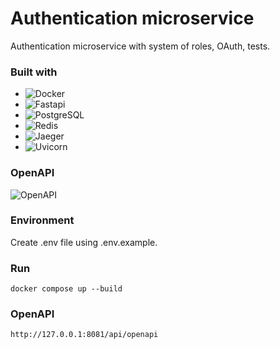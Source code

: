 # Authentication microservice
Authentication microservice with system of roles, OAuth, tests.
### Built with
* ![Docker][Docker]
* ![Fastapi][Fastapi]
* ![PostgreSQL][PostgreSQL]
* ![Redis][Redis]
* ![Jaeger][Jaeger]
* ![Uvicorn][Uvicorn]

### OpenAPI
<image src="readme/openapi.png" alt="OpenAPI"> </image>


### Environment
Create .env file using .env.example.

### Run
```
docker compose up --build
```

### OpenAPI
```
http://127.0.0.1:8081/api/openapi
```


[Redis]: https://img.shields.io/badge/redis-000000?style=for-the-badge&logo=redis&logoColor=red
[Docker]: https://img.shields.io/badge/docker-000000?style=for-the-badge&logo=docker&logoColor=blue
[Fastapi]: https://img.shields.io/badge/fastapi-000000?style=for-the-badge&logo=fastapi&logoColor
[PostgreSQL]: https://img.shields.io/badge/postgresql-000000?style=for-the-badge&logo=postgresql&logoColor=blue
[Uvicorn]: https://img.shields.io/badge/uvicorn-000000?style=for-the-badge&logo=uvicorn&logoColor=green
[Jaeger]: https://img.shields.io/badge/jaeger-000000?style=for-the-badge&logo=jaeger&logoColor=blue